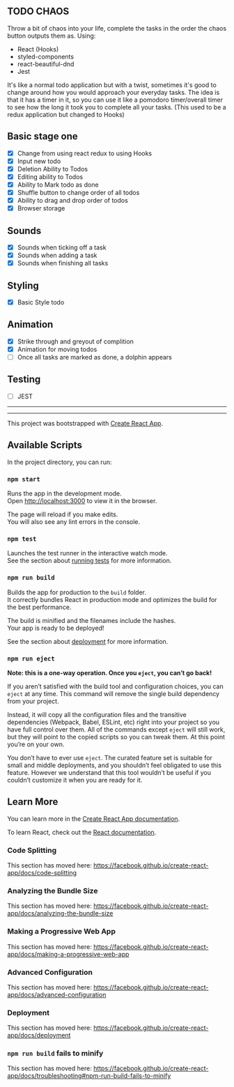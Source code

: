 ## TODO CHAOS

Throw a bit of chaos into your life, complete the tasks in the order the chaos button outputs them as.
Using:

- React (Hooks)
- styled-components
- react-beautiful-dnd
- Jest

It's like a normal todo application but with a twist, sometimes it's good to change around how you would approach your everyday tasks.
The idea is that it has a timer in it, so you can use it like a pomodoro timer/overall timer to see how the long it took you to complete all your tasks.
(This used to be a redux application but changed to Hooks)

## Basic stage one

- [x] Change from using react redux to using Hooks
- [x] Input new todo
- [x] Deletion Ability to Todos
- [x] Editing ability to Todos
- [x] Ability to Mark todo as done
- [x] Shuffle button to change order of all todos
- [x] Ability to drag and drop order of todos
- [x] Browser storage

## Sounds

- [x] Sounds when ticking off a task
- [x] Sounds when adding a task
- [x] Sounds when finishing all tasks

## Styling

- [x] Basic Style todo

## Animation

- [x] Strike through and greyout of complition
- [x] Animation for moving todos
- [ ] Once all tasks are marked as done, a dolphin appears

## Testing

- [ ] JEST

---

---

This project was bootstrapped with [Create React App](https://github.com/facebook/create-react-app).

## Available Scripts

In the project directory, you can run:

### `npm start`

Runs the app in the development mode.<br>
Open [http://localhost:3000](http://localhost:3000) to view it in the browser.

The page will reload if you make edits.<br>
You will also see any lint errors in the console.

### `npm test`

Launches the test runner in the interactive watch mode.<br>
See the section about [running tests](https://facebook.github.io/create-react-app/docs/running-tests) for more information.

### `npm run build`

Builds the app for production to the `build` folder.<br>
It correctly bundles React in production mode and optimizes the build for the best performance.

The build is minified and the filenames include the hashes.<br>
Your app is ready to be deployed!

See the section about [deployment](https://facebook.github.io/create-react-app/docs/deployment) for more information.

### `npm run eject`

**Note: this is a one-way operation. Once you `eject`, you can’t go back!**

If you aren’t satisfied with the build tool and configuration choices, you can `eject` at any time. This command will remove the single build dependency from your project.

Instead, it will copy all the configuration files and the transitive dependencies (Webpack, Babel, ESLint, etc) right into your project so you have full control over them. All of the commands except `eject` will still work, but they will point to the copied scripts so you can tweak them. At this point you’re on your own.

You don’t have to ever use `eject`. The curated feature set is suitable for small and middle deployments, and you shouldn’t feel obligated to use this feature. However we understand that this tool wouldn’t be useful if you couldn’t customize it when you are ready for it.

## Learn More

You can learn more in the [Create React App documentation](https://facebook.github.io/create-react-app/docs/getting-started).

To learn React, check out the [React documentation](https://reactjs.org/).

### Code Splitting

This section has moved here: https://facebook.github.io/create-react-app/docs/code-splitting

### Analyzing the Bundle Size

This section has moved here: https://facebook.github.io/create-react-app/docs/analyzing-the-bundle-size

### Making a Progressive Web App

This section has moved here: https://facebook.github.io/create-react-app/docs/making-a-progressive-web-app

### Advanced Configuration

This section has moved here: https://facebook.github.io/create-react-app/docs/advanced-configuration

### Deployment

This section has moved here: https://facebook.github.io/create-react-app/docs/deployment

### `npm run build` fails to minify

This section has moved here: https://facebook.github.io/create-react-app/docs/troubleshooting#npm-run-build-fails-to-minify
